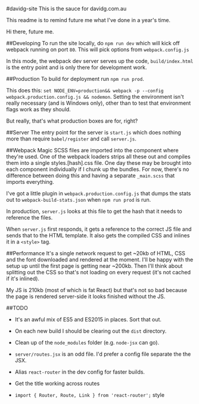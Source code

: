 #davidg-site
This is the sauce for davidg.com.au

This readme is to remind future me what I've done in a year's time.

Hi there, future me.

##Developing
To run the site locally, do `npm run dev` which will kick off webpack running on port `80`. 
This will pick options from `webpack.config.js`

In this mode, the webpack dev server serves up the code, `build/index.html` is 
the entry point and is only there for development work.

##Production
To build for deployment run `npm run prod`.

This does this: `set NODE_ENV=production&& webpack -p --config webpack.production.config.js && nodemon`.
Setting the environment isn't really necessary (and is Windows only), 
other than to test that environment flags work as they should.

But really, that's what production boxes are for, right?

##Server
The entry point for the server is `start.js` which does nothing more than require `babel/register` and call `server.js`.

##Webpack Magic
SCSS files are imported into the component where they're used. One of the webpack loaders strips all these out and compiles them
into a single styles.[hash].css file. One day these may be brought into each component individually if I chunk up the bundles. 
For now, there's no difference between doing this and having a separate `_main.scss` that imports everything.

I've got a little plugin in `webpack.production.config.js` that dumps the stats out to `webpack-build-stats.json`
when `npm run prod` is run.

In production, `server.js` looks at this file to get the hash that it needs to reference the files.

When `server.js` first responds, it gets a reference to the correct JS file and sends that to the HTML template. 
It also gets the compiled CSS and inlines it in a `<style>` tag.

##Performance
It's a single network request to get ~20kb of HTML, CSS and the font downloaded and rendered at the moment. I'll be happy
with the setup up until the first page is getting near ~200kb. Then I'll think about splitting out the CSS so that's
not loading on every request (it's not cached if it's inlined).

My JS is 210kb (most of which is fat React) but that's not so bad because the page is rendered server-side it
looks finished without the JS.

##TODO
* It's an awful mix of ES5 and ES2015 in places. Sort that out.

* On each new build I should be clearing out the `dist` directory.

* Clean up of the `node_modules` folder (e.g. `node-jsx` can go).

* `server/routes.jsx` is an odd file. I'd prefer a config file separate the the JSX.

* Alias `react-router` in the dev config for faster builds.

* Get the title working across routes

* `import { Router, Route, Link } from 'react-router';` style